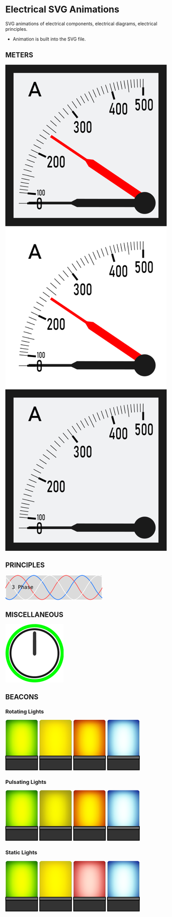 # Electrical SVG Animations

SVG animations of electrical components, electrical diagrams, electrical principles.
- Animation is built into the SVG file.


## METERS
![Thermic-Ammeter-Animation](/SVG/METER-thermic-small.svg)
![Thermic-Ammeter-V2-Animation](/SVG/METER-thermic-v2-small.svg)
![Ammeter-Animation](/SVG/METER-Ammeter-small.svg)

## PRINCIPLES
![3-Phase-Waveform-Animation](/SVG/3-Phase-Waveforms.svg)

## MISCELLANEOUS
<img src="/SVG/bcTimeClock.svg">

## BEACONS

### Rotating Lights
![Green rotating light](/SVG/Green-Rotating-Light.svg)
![Yellow rotating light](/SVG/Yellow-Rotating-Light.svg)
![Red rotating light](/SVG/Red-Rotating-Light.svg)
![Blue rotating light](/SVG/Blue-Rotating-Light.svg)

### Pulsating Lights
![Green pulsating light](/SVG/Green-Pulsating-Light.svg)
![Yellow pulsating light](/SVG/Yellow-Pulsating-Light.svg)
![Red pulsating light](/SVG/Red-Pulsating-Light.svg)
![Blue pulsating light](/SVG/Blue-Pulsating-Light.svg)

### Static Lights
![Green static light](/SVG/Green-Static-Light.svg)
![Yellow static light](/SVG/Yellow-Static-Light.svg)
![Red static light](/SVG/Red-Static-Light.svg)
![Blue static light](/SVG/Blue-Static-Light.svg)
